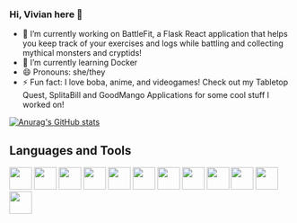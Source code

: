 ### Hi, Vivian here 👋

- 🔭 I’m currently working on BattleFit, a Flask React application that helps you keep track of your exercises and logs while battling and collecting mythical monsters and cryptids!
- 🌱 I’m currently learning Docker
- 😄 Pronouns: she/they
- ⚡ Fun fact: I love boba, anime, and videogames!  Check out my Tabletop Quest, SplitaBill and GoodMango Applications for some cool stuff I worked on!

<!--
**bobaguardian/bobaguardian** is a ✨ _special_ ✨ repository because its `README.md` (this file) appears on your GitHub profile.

Here are some ideas to get you started:

- 🔭 I’m currently working on ...
- 🌱 I’m currently learning ...
- 👯 I’m looking to collaborate on ...
- 🤔 I’m looking for help with ...
- 💬 Ask me about ...
- 📫 How to reach me: ...
- 😄 Pronouns: ...
- ⚡ Fun fact: ...
-->

[![Anurag's GitHub stats](https://github-readme-stats.vercel.app/api?username=bobaguardian&show_icons=true&theme=tokyonight)](https://github.com/anuraghazra/github-readme-stats)


## Languages and Tools
<img src="https://cdn.jsdelivr.net/gh/devicons/devicon/icons/python/python-original.svg" height=40/>   <img src="https://cdn.jsdelivr.net/gh/devicons/devicon/icons/flask/flask-original.svg" height=40/>   <img src="https://cdn.jsdelivr.net/gh/devicons/devicon/icons/sqlalchemy/sqlalchemy-original.svg" height=40/>  <img  src="https://cdn.jsdelivr.net/gh/devicons/devicon/icons/javascript/javascript-original.svg"  height=40/>  <img src="https://cdn.jsdelivr.net/gh/devicons/devicon/icons/react/react-original.svg" height=40/>  <img src="https://cdn.jsdelivr.net/gh/devicons/devicon/icons/redux/redux-original.svg" height=40/>  <img src="https://cdn.jsdelivr.net/gh/devicons/devicon/icons/nodejs/nodejs-plain-wordmark.svg" height=40/>  <img  src="https://cdn.jsdelivr.net/gh/devicons/devicon/icons/css3/css3-original.svg"  height=40/> <img  src="https://cdn.jsdelivr.net/gh/devicons/devicon/icons/html5/html5-original.svg"  height=40/>  <img  src="https://cdn.jsdelivr.net/gh/devicons/devicon/icons/git/git-original.svg"  height=40/>  <img src="https://cdn.jsdelivr.net/gh/devicons/devicon/icons/docker/docker-original.svg" height=40/>  <img  src="https://cdn.jsdelivr.net/gh/devicons/devicon/icons/vscode/vscode-original.svg"  height=40/>
